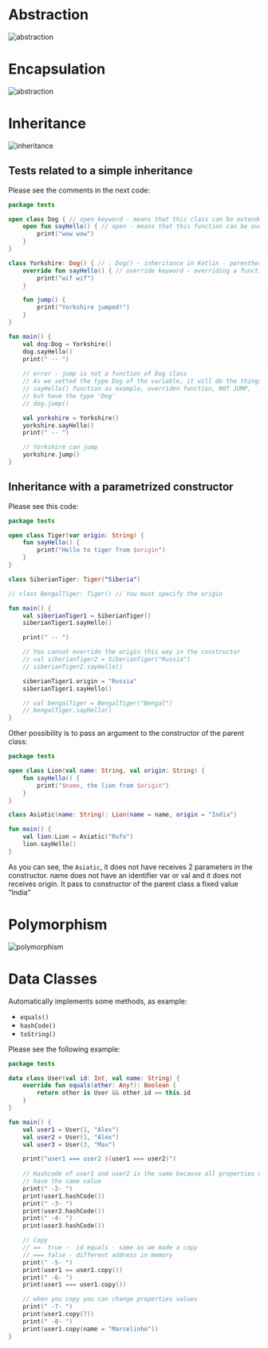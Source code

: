# Abstraction

![abstraction](images/abstraction.png)


# Encapsulation

![abstraction](images/encapsulation.png)


# Inheritance

![inheritance](images/inheritance.png)


## Tests related to a simple inheritance

Please see the comments in the next code:

```kotlin
package tests

open class Dog { // open keyword - means that this class can be extended
    open fun sayHello() { // open - means that this function can be overridden
        print("wow wow")
    }
}

class Yorkshire: Dog() { // : Dog() - inheritance in Kotlin - parenthesis must be used
    override fun sayHello() { // override keyword - overriding a function
        print("wif wif")
    }

    fun jump() {
        print("Yorkshire jumped!")
    }
}

fun main() {
    val dog:Dog = Yorkshire()
    dog.sayHello()
    print(" -- ")
    
    // error - jump is not a function of Dog class
    // As we setted the type Dog of the variable, it will do the things as a Yorkshire, 
    // sayHello() function as example, overriden function, NOT JUMP,
    // but have the type 'Dog'
    // dog.jump() 

    val yorkshire = Yorkshire()
    yorkshire.sayHello()
    print(" -- ")

    // Yorkshire can jump
    yorkshire.jump()
}
```

## Inheritance with a parametrized constructor

Please see this code:

```kotlin
package tests

open class Tiger(var origin: String) {
    fun sayHello() {
        print("Hello to tiger from $origin")
    }
}

class SiberianTiger: Tiger("Siberia")

// class BengalTiger: Tiger() // You must specify the origin

fun main() {
    val siberianTiger1 = SiberianTiger()
    siberianTiger1.sayHello()

    print(" -- ")

    // You cannot override the origin this way in the constructor
    // val siberianTiger2 = SiberianTiger("Russia")
    // siberianTiger2.sayHello()

    siberianTiger1.origin = "Russia"
    siberianTiger1.sayHello()

    // val bengalTiger = BengalTiger("Bengal")
    // bengalTiger.sayHello()
}
```

Other possibility is to pass an argument to the constructor of the parent class:

```kotlin
package tests

open class Lion(val name: String, val origin: String) {
    fun sayHello() {
        print("$name, the lion from $origin")
    }
}

class Asiatic(name: String): Lion(name = name, origin = "India")

fun main() {
    val lion:Lion = Asiatic("Rufo")
    lion.sayHello()
}
```

As you can see, the `Asiatic`, it does not have receives 2 parameters in the constructor. name does not have an identifier var or val and it does not receives origin. It pass to constructor of the parent class a fixed value "India"


# Polymorphism

![polymorphism](images/polymorphism.png)


# Data Classes

Automatically implements some methods, as example:
- `equals()`
- `hashCode()`
- `toString()`

Please see the following example:

```kotlin
package tests

data class User(val id: Int, val name: String) {
    override fun equals(other: Any?): Boolean {
        return other is User && other.id == this.id
    }
}

fun main() {
    val user1 = User(1, "Alex")
    val user2 = User(1, "Alex")
    val user3 = User(3, "Max")

    print("user1 === user2 ${user1 === user2}")
    
    // Hashcode of user1 and user2 is the same because all properties of them
    // have the same value
    print(" -2- ")
    print(user1.hashCode())
    print(" -3- ")
    print(user2.hashCode())
    print(" -4- ")
    print(user3.hashCode())

    // Copy
    // ==  true -  id equals - same as we made a copy
    // === false - different address in memory
    print(" -5- ")
    print(user1 == user1.copy())
    print(" -6- ")
    print(user1 === user1.copy())

    // when you copy you can change properties values
    print(" -7- ")
    print(user1.copy(7))
    print(" -8- ")
    print(user1.copy(name = "Marcelinho"))
}
```
